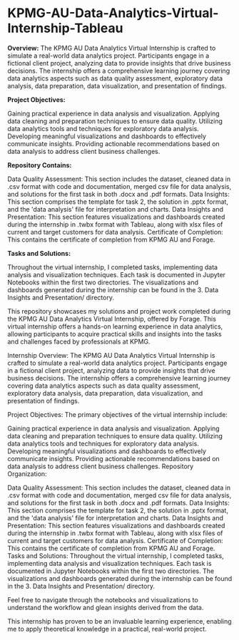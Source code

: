 # KPMG-AU-Data-Analytics-Virtual-Internship-Tableau

**Overview:**
The KPMG AU Data Analytics Virtual Internship is crafted to simulate a real-world data analytics project. Participants engage in a fictional client project, analyzing data to provide insights that drive business decisions. The internship offers a comprehensive learning journey covering data analytics aspects such as data quality assessment, exploratory data analysis, data preparation, data visualization, and presentation of findings.

**Project Objectives:**

Gaining practical experience in data analysis and visualization.
Applying data cleaning and preparation techniques to ensure data quality.
Utilizing data analytics tools and techniques for exploratory data analysis.
Developing meaningful visualizations and dashboards to effectively communicate insights.
Providing actionable recommendations based on data analysis to address client business challenges.

**Repository Contains:**

Data Quality Assessment: This section includes the dataset, cleaned data in .csv format with code and documentation, merged csv file for data analysis, and solutions for the first task in both .docx and .pdf formats.
Data Insights: This section comprises the template for task 2, the solution in .pptx format, and the 'data analysis' file for interpretation and charts.
Data Insights and Presentation: This section features visualizations and dashboards created during the internship in .twbx format with Tableau, along with xlsx files of current and target customers for data analysis.
Certificate of Completion: This contains the certificate of completion from KPMG AU and Forage.

**Tasks and Solutions:**

Throughout the virtual internship, I completed tasks, implementing data analysis and visualization techniques. Each task is documented in Jupyter Notebooks within the first two directories. The visualizations and dashboards generated during the internship can be found in the 3. Data Insights and Presentation/ directory.


This repository showcases my solutions and project work completed during the KPMG AU Data Analytics Virtual Internship, offered by Forage. This virtual internship offers a hands-on learning experience in data analytics, allowing participants to acquire practical skills and insights into the tasks and challenges faced by professionals at KPMG.

Internship Overview:
The KPMG AU Data Analytics Virtual Internship is crafted to simulate a real-world data analytics project. Participants engage in a fictional client project, analyzing data to provide insights that drive business decisions. The internship offers a comprehensive learning journey covering data analytics aspects such as data quality assessment, exploratory data analysis, data preparation, data visualization, and presentation of findings.

Project Objectives:
The primary objectives of the virtual internship include:

Gaining practical experience in data analysis and visualization.
Applying data cleaning and preparation techniques to ensure data quality.
Utilizing data analytics tools and techniques for exploratory data analysis.
Developing meaningful visualizations and dashboards to effectively communicate insights.
Providing actionable recommendations based on data analysis to address client business challenges.
Repository Organization:

Data Quality Assessment: This section includes the dataset, cleaned data in .csv format with code and documentation, merged csv file for data analysis, and solutions for the first task in both .docx and .pdf formats.
Data Insights: This section comprises the template for task 2, the solution in .pptx format, and the 'data analysis' file for interpretation and charts.
Data Insights and Presentation: This section features visualizations and dashboards created during the internship in .twbx format with Tableau, along with xlsx files of current and target customers for data analysis.
Certificate of Completion: This contains the certificate of completion from KPMG AU and Forage.
Tasks and Solutions:
Throughout the virtual internship, I completed tasks, implementing data analysis and visualization techniques. Each task is documented in Jupyter Notebooks within the first two directories. The visualizations and dashboards generated during the internship can be found in the 3. Data Insights and Presentation/ directory.

Feel free to navigate through the notebooks and visualizations to understand the workflow and glean insights derived from the data.

This internship has proven to be an invaluable learning experience, enabling me to apply theoretical knowledge in a practical, real-world project.

